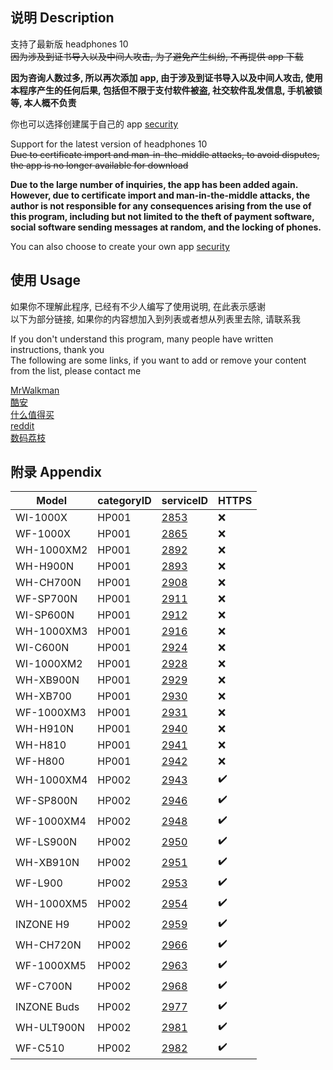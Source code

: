 ## 说明 Description

支持了最新版 headphones 10<br />
~~因为涉及到证书导入以及中间人攻击, 为了避免产生纠纷, 不再提供 app 下载~~

**因为咨询人数过多, 所以再次添加 app, 由于涉及到证书导入以及中间人攻击, 使用本程序产生的任何后果, 包括但不限于支付软件被盗, 社交软件乱发信息, 手机被锁等, 本人概不负责**

你也可以选择创建属于自己的 app [security](security)

Support for the latest version of headphones 10<br />
~~Due to certificate import and man-in-the-middle attacks, to avoid disputes, the app is no longer available for download~~

**Due to the large number of inquiries, the app has been added again. However, due to certificate import and man-in-the-middle attacks, the author is not responsible for any consequences arising from the use of this program, including but not limited to the theft of payment software, social software sending messages at random, and the locking of phones.**

You can also choose to create your own app [security](security)

## 使用 Usage

如果你不理解此程序, 已经有不少人编写了使用说明, 在此表示感谢<br />
以下为部分链接, 如果你的内容想加入到列表或者想从列表里去除, 请联系我

If you don't understand this program, many people have written instructions, thank you<br />
The following are some links, if you want to add or remove your content from the list, please contact me

[MrWalkman](https://www.mrwalkman.com/p/mdrproxyfwsidegradetool.html)<br />
[酷安](https://www.coolapk.com/feed/35048130)<br />
[什么值得买](https://post.smzdm.com/p/a997pdz5/)<br />
[reddit](https://www.reddit.com/r/sony/comments/dpsmsq/wh1000xm3_custom_firmware_flash_mdr_proxy/)<br />
[数码荔枝](https://www.lizhi.io/blog/62275295)<br />

## 附录 Appendix

| Model      | categoryID | serviceID             | HTTPS |
| ---------- | ---------- | --------------------- | ----- |
| WI-1000X   | HP001      | [2853](firmware/2853) | ❌    |
| WF-1000X   | HP001      | [2865](firmware/2865) | ❌    |
| WH-1000XM2 | HP001      | [2892](firmware/2892) | ❌    |
| WH-H900N   | HP001      | [2893](firmware/2893) | ❌    |
| WH-CH700N  | HP001      | [2908](firmware/2908) | ❌    |
| WF-SP700N  | HP001      | [2911](firmware/2911) | ❌    |
| WI-SP600N  | HP001      | [2912](firmware/2912) | ❌    |
| WH-1000XM3 | HP001      | [2916](firmware/2916) | ❌    |
| WI-C600N   | HP001      | [2924](firmware/2924) | ❌    |
| WI-1000XM2 | HP001      | [2928](firmware/2928) | ❌    |
| WH-XB900N  | HP001      | [2929](firmware/2929) | ❌    |
| WH-XB700   | HP001      | [2930](firmware/2930) | ❌    |
| WF-1000XM3 | HP001      | [2931](firmware/2931) | ❌    |
| WH-H910N   | HP001      | [2940](firmware/2940) | ❌    |
| WH-H810    | HP001      | [2941](firmware/2941) | ❌    |
| WF-H800    | HP001      | [2942](firmware/2942) | ❌    |
| WH-1000XM4 | HP002      | [2943](firmware/2943) | ✔️    |
| WF-SP800N  | HP002      | [2946](firmware/2946) | ✔️    |
| WF-1000XM4 | HP002      | [2948](firmware/2948) | ✔️    |
| WF-LS900N  | HP002      | [2950](firmware/2950) | ✔️    |
| WH-XB910N  | HP002      | [2951](firmware/2951) | ✔️    |
| WF-L900    | HP002      | [2953](firmware/2953) | ✔️    |
| WH-1000XM5 | HP002      | [2954](firmware/2954) | ✔️    |
| INZONE H9  | HP002      | [2959](firmware/2959) | ✔️    |
| WH-CH720N  | HP002      | [2966](firmware/2966) | ✔️    |
| WF-1000XM5 | HP002      | [2963](firmware/2963) | ✔️    |
| WF-C700N   | HP002      | [2968](firmware/2968) | ✔️    |
| INZONE Buds| HP002      | [2977](firmware/2977) | ✔️    |
| WH-ULT900N | HP002      | [2981](firmware/2981) | ✔️    |
| WF-C510    | HP002      | [2982](firmware/2982) | ✔️    |
